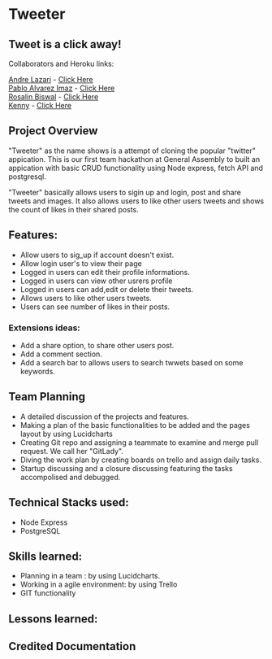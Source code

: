 <h1>Tweeter</h1>
<h2>Tweet is a click away!</h2>
<p>Collaborators and Heroku links:</p>

<a href=https://github.com/andrealazari>Andre Lazari</a><span> - </span>
<a href="https://socialmediasweeter.herokuapp.com/">Click Here</a></br>
<a href=https://github.com/palvarezimaz>
Pablo Alvarez Imaz</a><span> - </span>
<a href="https://sweetersocialmedia.herokuapp.com/">Click Here</a></br>
<a href=https://github.com/rosalinb>
Rosalin Biswal</a><span> - </span>
<a href="https://tweetit-tweeter.herokuapp.com/">Click Here</a></br>
<a href=https://github.com/Kenny-136>
Kenny</a><span> - </span>
<a href="https://kenny-tweeter-clone.herokuapp.com/">Click Here</a></br>

<h2>Project Overview</h2>
<p>"Tweeter" as the name shows is a attempt of cloning the popular "twitter" appication.
    This is our first team hackathon at General Assembly to built an appication with basic CRUD functionality using Node express, fetch API and postgresql.
</p>
<p>"Tweeter" basically allows users to sigin up and login, post and share tweets and images. It also allows users to like other users tweets and shows the count of likes in their shared posts.</p>

<h2>Features:</h2>
<ul>
    <li>Allow users to sig_up if account doesn't exist.</li>
    <li>Allow login user's to view their page</li>
    <li>Logged in users can edit their profile informations.</li>
    <li>Logged in users can view other usrers profile</li>
    <li>Logged in users can add,edit or delete their tweets.</li>
    <li>Allows users to like other users tweets.</li>
    <li>Users can see number of likes in their posts.</li>
</ul>
<h3>Extensions ideas:</h3>
<ul>
    <li>Add a share option, to share other users post.</li>
    <li>Add a comment section.</li>
    <li>Add a search bar to allows users to search twwets based on some keywords.</li>
</ul>

<h2>Team Planning</h2>
<ul>
    <li>A detailed discussion of the projects and features.</li>
    <li>Making a plan of the basic functionalities to be added and the pages layout by using Lucidcharts</li>
    <img src="SCREENSHOT" alt="">
    <li>Creating Git repo and assigning a teammate to examine and merge pull request. We call her "GitLady".</li>
    <li>Diving the work plan by creating boards on trello and assign daily tasks.</li>
    <li>Startup discussing and a closure discussing featuring the tasks accompolised and debugged.</li>
</ul>

<h2>Technical Stacks used:</h2>
<ul>
    <li>Node Express</li>
    <li>PostgreSQL</li>
</ul>

<h2>Skills learned:</h2>
<ul>
    <li>Planning in a team : by using Lucidcharts.</li>
    <li>Working in a agile environment: by using Trello</li>
    <li>GIT functionality</li>
</ul>

<h2>Lessons learned:</h2>

<h2>Credited Documentation</h2>
